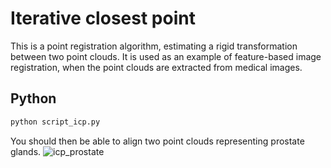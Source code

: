 # Iterative closest point 
This is a point registration algorithm, estimating a rigid transformation between two point clouds. It is used as an example of feature-based image registration, when the point clouds are extracted from medical images.


## Python
```bash 
python script_icp.py  
```

You should then be able to align two point clouds representing prostate glands.
![icp_prostate](data/icp_prostate.jpg)
